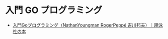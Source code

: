 # 入門 GO プログラミング

- [入門Goプログラミング（NathanYoungman RogerPeppé 吉川邦夫）｜翔泳社の本](https://www.shoeisha.co.jp/book/detail/9784798158655)
